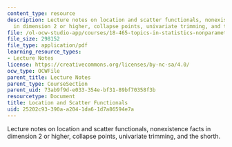 ```yaml
---
content_type: resource
description: Lecture notes on location and scatter functionals, nonexistence facts
  in dimension 2 or higher, collapse points, univariate trimming, and the shorth.
file: /ol-ocw-studio-app/courses/18-465-topics-in-statistics-nonparametrics-and-robustness-spring-2005/25202c93390aa2041da61d7a86594e7a_location_scatter.pdf
file_size: 298152
file_type: application/pdf
learning_resource_types:
- Lecture Notes
license: https://creativecommons.org/licenses/by-nc-sa/4.0/
ocw_type: OCWFile
parent_title: Lecture Notes
parent_type: CourseSection
parent_uid: 73ab9f9d-e033-354e-bf31-89bf70358f3b
resourcetype: Document
title: Location and Scatter Functionals
uid: 25202c93-390a-a204-1da6-1d7a86594e7a
---
```

Lecture notes on location and scatter functionals, nonexistence facts in dimension 2 or higher, collapse points, univariate trimming, and the shorth.